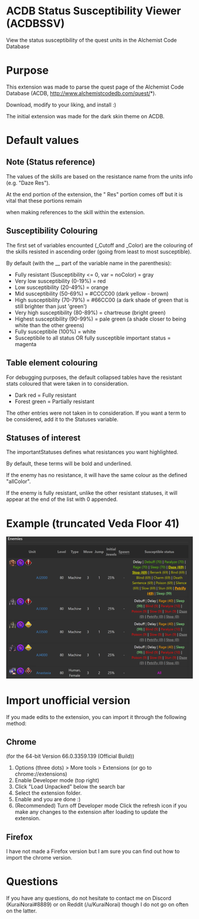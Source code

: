 # ACDB Status Susceptibility Viewer (ACDBSSV)
View the status susceptibility of the quest units in the Alchemist Code Database

# Purpose
This extension was made to parse the quest page of the Alchemist Code Database (ACDB, http://www.alchemistcodedb.com/quest/*).

Download, modify to your liking, and install :)

The initial extension was made for the dark skin theme on ACDB.

# Default values
## Note (Status reference)
The values of the skills are based on the resistance name from the units info (e.g. "Daze Res").

At the end portion of the extension, the " Res" portion comes off but it is vital that these portions remain

when making references to the skill within the extension.

## Susceptibility Colouring
The first set of variables encounted (_Cutoff and _Color) are the colouring of the skills resisted in ascending order (going from least to most susceptible).

By default (with the __ part of the variable name in the parenthesis):
- Fully resistant (Susceptibility <= 0, var = noColor) = gray
- Very low susceptibility (0-19%) = red
- Low susceptibility (20-49%) = orange
- Mid susceptibility (50-69%) = #CCCC00 (dark yellow - brown)
- High susceptibility (70-79%) = #66CC00 (a dark shade of green that is still brighter than just 'green')
- Very high susceptibility (80-89%) = chartreuse (bright green)
- Highest susceptibility (90-99%) = pale green (a shade closer to being white than the other greens)
- Fully susceptibile (100%) = white
- Susceptibile to all status OR fully susceptible important status = magenta

## Table element colouring
For debugging purposes, the default collapsed tables have the resistant stats coloured that were taken in to consideration.
- Dark red = Fully resistant
- Forest green = Partially resistant

The other entries were not taken in to consideration. If you want a term to be considered, add it to the Statuses variable.

## Statuses of interest
The importantStatuses defines what resistances you want highlighted.

By default, these terms will be bold and underlined.

If the enemy has no resistance, it will have the same colour as the defined "allColor".

If the enemy is fully resistant, unlike the other resistant statuses, it will appear at the end of the list with 0 appended.

# Example (truncated Veda Floor 41)
![Example image ](Example_Veda41.png)

# Import unofficial version
If you made edits to the extension, you can import it through the following method:
## Chrome 
(for the 64-bit Version 66.0.3359.139 (Official Build))

1. Options (three dots) > More tools > Extensions (or go to chrome://extensions)
2. Enable Developer mode (top right)
3. Click "Load Unpacked" below the search bar
4. Select the extension folder.
5. Enable and you are done :)
6. (Recommended) Turn off Developer mode
Click the refresh icon if you make any changes to the extension after loading to update the extension.

## Firefox

I have not made a Firefox version but I am sure you can find out how to import the chrome version.

# Questions
If you have any questions, do not hesitate to contact me on Discord (KuraiNorai#8889) or on Reddit (/u/KuraiNorai) though I do not go on often on the latter.
